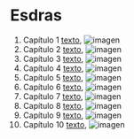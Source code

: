 # Esdras

1. Capítulo 1 [texto](texto_filtrado/AT/Es/Es_1.txt), ![imagen](nube_de_palabras/AT/Es/Es_1.png)
2. Capítulo 2 [texto](texto_filtrado/AT/Es/Es_2.txt), ![imagen](nube_de_palabras/AT/Es/Es_2.png)
3. Capítulo 3 [texto](texto_filtrado/AT/Es/Es_3.txt), ![imagen](nube_de_palabras/AT/Es/Es_3.png)
4. Capítulo 4 [texto](texto_filtrado/AT/Es/Es_4.txt), ![imagen](nube_de_palabras/AT/Es/Es_4.png)
5. Capítulo 5 [texto](texto_filtrado/AT/Es/Es_5.txt), ![imagen](nube_de_palabras/AT/Es/Es_5.png)
6. Capítulo 6 [texto](texto_filtrado/AT/Es/Es_6.txt), ![imagen](nube_de_palabras/AT/Es/Es_6.png)
7. Capítulo 7 [texto](texto_filtrado/AT/Es/Es_7.txt), ![imagen](nube_de_palabras/AT/Es/Es_7.png)
8. Capítulo 8 [texto](texto_filtrado/AT/Es/Es_8.txt), ![imagen](nube_de_palabras/AT/Es/Es_8.png)
9. Capítulo 9 [texto](texto_filtrado/AT/Es/Es_9.txt), ![imagen](nube_de_palabras/AT/Es/Es_9.png)
10. Capítulo 10 [texto](texto_filtrado/AT/Es/Es_10.txt), ![imagen](nube_de_palabras/AT/Es/Es_10.png)
